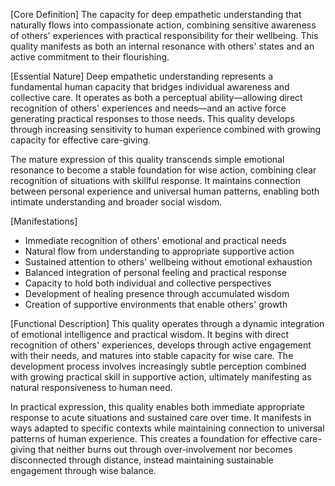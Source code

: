 [Core Definition]
The capacity for deep empathetic understanding that naturally flows into compassionate action, combining sensitive awareness of others' experiences with practical responsibility for their wellbeing. This quality manifests as both an internal resonance with others' states and an active commitment to their flourishing.

[Essential Nature]
Deep empathetic understanding represents a fundamental human capacity that bridges individual awareness and collective care. It operates as both a perceptual ability—allowing direct recognition of others' experiences and needs—and an active force generating practical responses to those needs. This quality develops through increasing sensitivity to human experience combined with growing capacity for effective care-giving.

The mature expression of this quality transcends simple emotional resonance to become a stable foundation for wise action, combining clear recognition of situations with skillful response. It maintains connection between personal experience and universal human patterns, enabling both intimate understanding and broader social wisdom.

[Manifestations]
- Immediate recognition of others' emotional and practical needs
- Natural flow from understanding to appropriate supportive action
- Sustained attention to others' wellbeing without emotional exhaustion
- Balanced integration of personal feeling and practical response
- Capacity to hold both individual and collective perspectives
- Development of healing presence through accumulated wisdom
- Creation of supportive environments that enable others' growth

[Functional Description]
This quality operates through a dynamic integration of emotional intelligence and practical wisdom. It begins with direct recognition of others' experiences, develops through active engagement with their needs, and matures into stable capacity for wise care. The development process involves increasingly subtle perception combined with growing practical skill in supportive action, ultimately manifesting as natural responsiveness to human need.

In practical expression, this quality enables both immediate appropriate response to acute situations and sustained care over time. It manifests in ways adapted to specific contexts while maintaining connection to universal patterns of human experience. This creates a foundation for effective care-giving that neither burns out through over-involvement nor becomes disconnected through distance, instead maintaining sustainable engagement through wise balance.